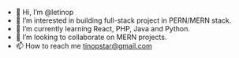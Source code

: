 - 👋 Hi, I’m @letinop
- 👀 I’m interested in building full-stack project in PERN/MERN stack.
- 🌱 I’m currently learning React, PHP, Java and Python.
- 💞️ I’m looking to collaborate on MERN projects.
- 📫 How to reach me tinopstar@gmail.com

<!---
letinop/letinop is a ✨ special ✨ repository because its `README.md` (this file) appears on your GitHub profile.
You can click the Preview link to take a look at your changes.
--->
